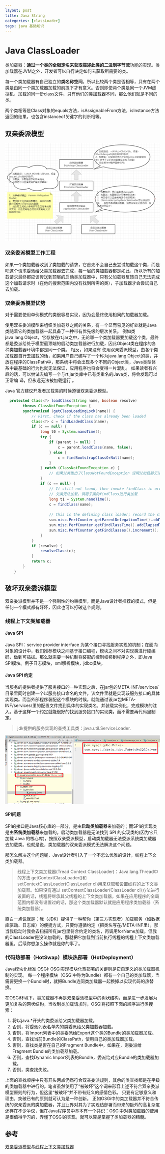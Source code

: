 ```yaml
---
layout: post
title: Java String
categories: [classLoader]
tags: java 基础知识
---
```


# Java ClassLoader

类加载器：**通过一个类的全限定名来获取描述此类的二进制字节流**功能的实现。类加载器在JVM之外，开发者可以自行决定如何去获取所需要的类。

每一个类加载器有自己独立的**类名称空间**。所以比较两个类是否相等，只有在两个类是由同一个类加载器加载的前提下才有意义。否则即使两个类是同一个JVM虚拟机，加载的同一份class文件，只有他们的类加载器不同，那么他们就是不同的类。

两个类相等是Class对象的equals方法，isAssignableFrom方法，isInstance方法返回的结果，也包含instanceof关键字的判断相等。

## 双亲委派模型

![](https://raw.githubusercontent.com/devin-jade/devin-imag/master/web/20191105223420.png)

### 双亲委派模型工作工程

如果一个类加载器收到了类加载的请求，它首先不会自己去尝试加载这个类，而是吧这个请求委派给父类加载器去完成，每一层的类加载器都是如此，所以所有的加载请求最终都应该传送到顶层的启动类加载器中，只有父加载器反馈自己无法完成这个加载请求时（在他的搜索范围内没有找到所需的类），子加载器才会尝试自己去加载。

### 双亲委派模型优势

对于需要使用单例模式的类很容易实现，因为会最终使用相同的加载器加载。

使用双亲委派模型来组织类加载器之间的关系，有一个显而易见的好处就是Java类随着它的类加载器一起具备了一种带有优先级的层次关系。 例如类java.lang.Object，它存放在rt.jar之中，无论哪一个类加载器要加载这个类，最终都是委派给处于模型最顶端的启动类加载器进行加载，因此Object类在程序的各种类加载器环境中都是同一个类。 相反，如果没有
使用双亲委派模型，由各个类加载器自行去加载的话，如果用户自己编写了一个称为java.lang.Object的类，并放在程序的ClassPath中，那系统中将会出现多个不同的Object类，Java类型体系中最基础的行为也就无法保证，应用程序也将会变得一片混乱。 如果读者有兴趣的话，可以尝试去编写一个与rt.jar类库中已有类重名的Java类，将会发现可以正常编
译，但永远无法被加载运行 。

Java 官方建议开发者加载类的时候遵循双亲委派模型。

```java
  protected Class<?> loadClass(String name, boolean resolve)
        throws ClassNotFoundException {
        synchronized (getClassLoadingLock(name)) {
            // First, check if the class has already been loaded
            Class<?> c = findLoadedClass(name);
            if (c == null) {
                long t0 = System.nanoTime();
                try {
                    if (parent != null) {
                        c = parent.loadClass(name, false);
                    } else {
                        c = findBootstrapClassOrNull(name);
                    }
                } catch (ClassNotFoundException e) {
                    // 如果父类抛出了ClassNotFoundException 说明父加载器无法完成加载请求
                }
                if (c == null) {
                    // If still not found, then invoke findClass in order to find the class.
                    // 父类无法加载，调用子类的findClass进行类加载
                    long t1 = System.nanoTime();
                    c = findClass(name);

                    // this is the defining class loader; record the stats
                    sun.misc.PerfCounter.getParentDelegationTime().addTime(t1 - t0);
                    sun.misc.PerfCounter.getFindClassTime().addElapsedTimeFrom(t1);
                    sun.misc.PerfCounter.getFindClasses().increment();
                }
            }
            if (resolve) {
                resolveClass(c);
            }
            return c;
        }
    }
```



## 破坏双亲委派模型

双亲委派模型并不是一个强制性的约束模型，而是Java设计者推荐的模式，但是任何一个模式都有好坏，因此也可以打破这个规则。

### 线程上下文类加载器

#### Java SPI

Java SPI：service provider interface 为某个接口寻找服务实现的机制；在面向对象的设计中，我们推荐模块之间基于接口编程，模块之间不对实现类进行硬编码，做到可插拔。那么就需要一种机制将装配的控制权移到程序之外，即Java SPI模块。例子日志模块，xml解析模块，jdbc模块。

#### Java SPI 约定

当服务的提供者提供了服务接口的一种实现之后，在jar包的META-INF/services/目录里同时创建一个以服务接口命名的文件，该文件里就是实现该服务接口的具体实现类。而当外部程序装配这个模块的时候，就能通过该jar包META-INF/services/里的配置文件找到具体的实现类名，并装载实例化，完成模块的注入。基于这样一个约定就能很好的找到服务接口的实现类，而不需要再代码里制定。

> jdk提供的服务实现的查找工具类：java.util.ServiceLoader.

![](https://raw.githubusercontent.com/devin-jade/devin-imag/master/web/20191105232103.png)

#### SPI问题

SPI的接口是Java核心库的一部分，是由**启动类加载器**来加载的；而SPI的实现类是由**系统类加载器**来加载的。启动类加载器是无法找到 SPI 的实现类的(因为它只加载 Java 的核心库)，按照双亲委派模型，启动类加载器无法委派系统类加载器去加载类。也就是说，类加载器的双亲委派模式无法解决这个问题。

那怎么解决这个问题呢，Java设计者引入了一个不怎么优雅的设计，线程上下文类加载器。

> 线程上下文类加载器(Tread Context ClassLoader)：Java.lang.Thread中的方法 getContextClassLoader()和 setContextClassLoader(ClassLoader cl)用来获取和设置线程的上下文类加载器。如果没有通过 setContextClassLoader(ClassLoader cl)方法进行设置的话，线程将继承其父线程的上下文类加载器，如果在应用程序的全局范围内都没有设置过的话，那这个类加载器默认就是应用程序类加载器（系统类加载器）。

直白一点说就是：我（JDK）提供了一种帮你（第三方实现者）加载服务（如数据库驱动、日志库）的便捷方式，只要你遵循约定（把类名写在/META-INF里），那当我启动时我会去扫描所有jar包里符合约定的类名，再调用forName加载。但我的ClassLoader是没法加载的，那就把它加载到当前执行线程的线程上下文类加载器里，后续你想怎么操作就是你的事了。

### 代码热部署（HotSwap）模块热部署（HotDeployment）

  Java模块化标准 OSGI:  OSGi实现模块化热部署的关键则是它自定义的类加载器机制的实现。 每一个程序模块（OSGi中称为Bundle）都有一个自己的类加载器，当需要更换一个Bundle时，就把Bundle连同类加载器一起换掉以实现代码的热替换。  

在OSGi环境下，类加载器不再是双亲委派模型中的树状结构，而是进一步发展为更加复杂的网状结构，当收到类加载请求时，OSGi将按照下面的顺序进行类搜索：

1. 将以java.*开头的类委派给父类加载器加载。
2. 否则，将委派列表名单内的类委派给父类加载器加载。
3. 否则，将Import列表中的类委派给Export这个类的Bundle的类加载器加载。
4. 否则，查找当前Bundle的ClassPath，使用自己的类加载器加载。
5. 否则，查找类是否在自己的Fragment Bundle中，如果在，则委派给Fragment Bundle的类加载器加载。
6. 否则，查找Dynamic Import列表的Bundle，委派给对应Bundle的类加载器加载。
7. 否则，类查找失败。

上面的查找顺序中只有开头两点仍然符合双亲委派规则，其余的类查找都是在平级的类加载器中进行的。笔者虽然使用了“被破坏”这个词来形容上述不符合双亲委派模型原则的行为，但这里“被破坏”并不带有贬义的感情色彩。 只要有足够意义和理由，突破已有的原则就可认为是一种创新。 正如OSGi中的类加载器并不符合传统的双亲委派的类加载器，并且业界对其为了实现热部署而带来的额外的高复杂度还存在不少争议，但在Java程序员中基本有一个共识：OSGi中对类加载器的使用是很值得学习的，弄懂了OSGi的实现，就可以算是掌握了类加载器的精髓。  





## 参考

[双亲委派模型与线程上下文类加载器](https://blog.csdn.net/justloveyou_/article/details/72231425)